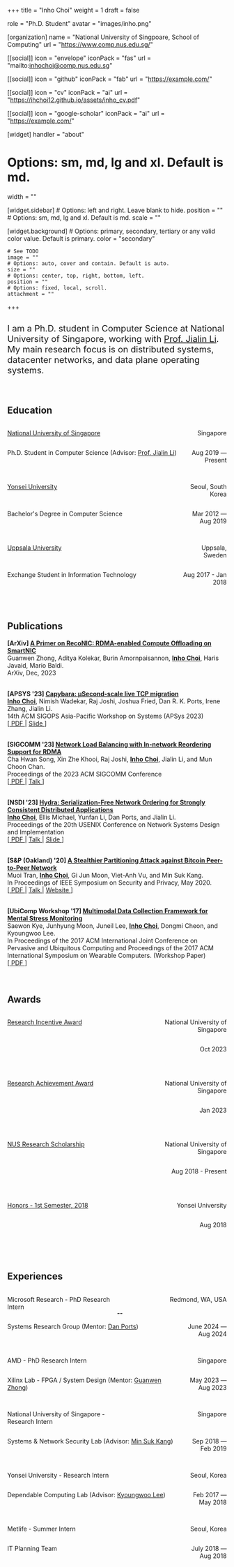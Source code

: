 +++
title = "Inho Choi"
weight = 1
draft = false

role = "Ph.D. Student" 
avatar = "images/inho.png"

[organization]
  name = "National University of Singpoare, School of Computing"
  url = "https://www.comp.nus.edu.sg/"

[[social]]
  icon = "envelope"
  iconPack = "fas"
  url = "mailto:inhochoi@comp.nus.edu.sg"

[[social]]
  icon = "github"
  iconPack = "fab"
  url = "https://example.com/"

[[social]]
  icon = "cv"
  iconPack = "ai"
  url = "https://ihchoi12.github.io/assets/inho_cv.pdf"

[[social]]
  icon = "google-scholar"
  iconPack = "ai"
  url = "https://example.com/"

[widget]
  handler = "about"
    
  # Options: sm, md, lg and xl. Default is md.
  width = ""

  [widget.sidebar]
    # Options: left and right. Leave blank to hide.
    position = ""
    # Options: sm, md, lg and xl. Default is md.
    scale = ""
    
  [widget.background]
    # Options: primary, secondary, tertiary or any valid color value. Default is primary.
    color = "secondary"
    
    # See TODO
    image = ""
    # Options: auto, cover and contain. Default is auto.
    size = ""
    # Options: center, top, right, bottom, left.
    position = ""
    # Options: fixed, local, scroll.
    attachment = ""
+++
## 
<p style="font-size:20px">
I am a Ph.D. student in Computer Science at National University of Singapore, 
working with <a href="https://www.comp.nus.edu.sg/~lijl/">Prof. Jialin Li</a>.
My main research focus is on distributed systems, datacenter networks, and data plane 
operating systems. 
</p> 
<br style = “line-height:100px;”>

## Education
  <div id="header">
      <p style="float: left; width: 80%; text-align: left;">
        <a href="https://www.comp.nus.edu.sg/~lijl/" class="font-bold">National University of Singapore</a>
      </p>
      <p style="float: left; width: 20%; text-align: right;">
        Singapore
      </p>
      <p style="float: left; width: 80%; text-align: left;">
        Ph.D. Student in Computer Science 
        (Advisor: <a href="https://www.comp.nus.edu.sg/~lijl/" >Prof. Jialin Li</a>)
      </p>
      <p style="float: left; width: 20%; height: 50px; text-align: right;">
        Aug 2019 — Present
      </p>
      <!--  -->
      <p style="float: left; width: 80%; text-align: left;">
        <a href="https://www.yonsei.ac.kr/en_sc/index.jsp" class="font-bold">Yonsei University</a>
      </p>
      <p style="float: left; width: 20%; text-align: right;">
        Seoul, South Korea
      </p>
      <p style="float: left; width: 80%; text-align: left;">
        Bachelor's Degree in Computer Science
      </p>
      <p style="float: left; width: 20%; height: 50px; text-align: right;">
        Mar 2012 — Aug 2019
      </p>
      <!--  -->
      <p style="float: left; width: 80%; text-align: left;">
        <a href="https://www.it.uu.se/" class="font-bold">Uppsala University</a>
      </p>
      <p style="float: left; width: 20%; text-align: right;">
        Uppsala, Sweden
      </p>
      <p style="float: left; width: 80%; text-align: left;">
        Exchange Student in Information Technology
      </p>
      <p style="float: left; width: 20%; height: 100px; text-align: right;">
        Aug 2017 - Jan 2018
      </p>
  </div>

## Publications
  <b>[ArXiv]
  <a href="https://arxiv.org/pdf/2312.06207"> 
  A Primer on RecoNIC: RDMA-enabled Compute Offloading on SmartNIC</a> </b> <br>
  Guanwen Zhong, Aditya Kolekar, Burin Amornpaisannon, <b><u>Inho Choi</u></b>, Haris Javaid, Mario Baldi. <br>
  ArXiv, Dec, 2023 <br>
  <br>

  <b>[APSYS '23]
  <a href="https://apsys23.skku.edu/program.html"> Capybara: &mu;Second-scale live TCP migration</a> </b> <br>
  <b><u>Inho Choi</u></b>, Nimish Wadekar, Raj Joshi, Joshua Fried, Dan R. K. Ports, Irene Zhang, Jialin Li. <br>
  14th ACM SIGOPS Asia-Pacific Workshop on Systems (APSys 2023) <br>
  [<a href="https://dl.acm.org/doi/pdf/10.1145/3609510.3609813"> PDF </a> | 
  <a href="https://ihchoi12.github.io/assets/capybara-apsys23-FINAL.pptx"> Slide </a>]
  <br><br>

  <b>[SIGCOMM '23]
  <a href="https://conferences.sigcomm.org/sigcomm/2023/"> Network Load Balancing with In-network Reordering Support for RDMA</a> </b> <br>
  Cha Hwan Song, Xin Zhe Khooi, Raj Joshi, <b><u>Inho Choi</u></b>, Jialin Li, and Mun Choon Chan. <br>
  Proceedings of the 2023 ACM SIGCOMM Conference <br>
  [<a href="https://dl.acm.org/doi/pdf/10.1145/3603269.3604849"> PDF </a> | 
  <a href="https://www.youtube.com/watch?v=SlCJBGpn_4I"> Talk </a>]
  <br><br>

  <b>[NSDI '23]
  <a href="https://www.usenix.org/conference/nsdi23/presentation/choi"> Hydra: Serialization-Free Network Ordering for Strongly Consistent Distributed Applications</a> </b> <br>
  <b><u>Inho Choi</u></b>, Ellis Michael, Yunfan Li, Dan Ports, and Jialin Li. <br>
  Proceedings of the 20th USENIX Conference on Network Systems Design and Implementation<br>
  [<a href="https://www.usenix.org/system/files/nsdi23-choi.pdf"> PDF </a> | 
  <a href="https://www.youtube.com/watch?v=1TmAhFjczfs"> Talk </a> |
  <a href="https://www.usenix.org/system/files/nsdi23_slides_choi.pdf"> Slide </a>]
  <br><br>
  
  <b>[S\&P (Oakland) '20]
  <a href="https://ihchoi12.github.io/assets/tran2020stealthier.pdf">
  A Stealthier Partitioning Attack against Bitcoin Peer-to-Peer Network</a> </b> <br>
  Muoi Tran, <b><u>Inho Choi</u></b>, Gi Jun Moon, Viet-Anh Vu, and Min Suk Kang. <br>
  In Proceedings of IEEE Symposium on Security and Privacy, May 2020.<br>
  [<a href="https://ihchoi12.github.io/assets/tran2020stealthier.pdf"> PDF </a> | 
  <a href="https://www.youtube.com/watch?v=MYuj7iksxKA"> Talk </a> |
  <a href="https://erebus-attack.comp.nus.edu.sg/"> Website </a>]
  <br><br>
  
  <b>[UbiComp Workshop '17]
  <a href="https://ubicomp-mental-health.github.io/papers/2017/stress-kye.pdf">
  Multimodal Data Collection Framework for Mental Stress Monitoring</a> </b> <br>
  Saewon Kye, Junhyung Moon, Juneil Lee, <b><u>Inho Choi</u></b>, Dongmi Cheon, and Kyoungwoo Lee. <br>
  In Proceedings of the 2017 ACM International Joint Conference on Pervasive and Ubiquitous Computing and Proceedings of the 2017 ACM International Symposium on Wearable Computers. (Workshop Paper) <br>
  [<a href="https://ubicomp-mental-health.github.io/papers/2017/stress-kye.pdf"> PDF </a>]
<br><br><br>
## Awards
<div>
    <p style="float: left; width: 60%; text-align: left;">
      <a href="https://www.comp.nus.edu.sg/programmes/pg/awards/deans/" class="font-bold">Research Incentive Award</a>
    </p>
    <p style="float: left; width: 40%; text-align: right;">
      National University of Singapore
    </p>
    <p style="float: left; width: 100%; height: 50px; text-align: right;">
      Oct 2023
    </p>
    <p style="float: left; width: 60%; text-align: left;">
      <a href="https://www.comp.nus.edu.sg/programmes/pg/awards/deans/" class="font-bold">Research Achievement Award</a>
    </p>
    <p style="float: left; width: 40%; text-align: right;">
      National University of Singapore
    </p>
    <p style="float: left; width: 100%; height: 50px; text-align: right;">
      Jan 2023
    </p>
    <p style="float: left; width: 60%; text-align: left;">
      <a href="https://www.comp.nus.edu.sg/programmes/pg/phdcs/scholarships/#financial" class="font-bold">NUS Research Scholarship</a>
    </p>
    <p style="float: left; width: 40%; text-align: right;">
      National University of Singapore
    </p>
    <p style="float: left; width: 100%; height: 50px; text-align: right;">
      Aug 2018 - Present
    </p>
    <p style="float: left; width: 60%; text-align: left;">
      <a href="https://cs.yonsei.ac.kr:59290/eng/index.php" class="font-bold">Honors - 1st Semester, 2018</a>
    </p>
    <p style="float: left; width: 40%; text-align: right;">
      Yonsei University
    </p>
    <p style="float: left; width: 100%; height: 100px; text-align: right;">
      Aug 2018
    </p>
</div>

 ## Experiences
 <div>
    <p style="float: left; width: 50%; text-align: left;">
      <a class="font-bold">Microsoft Research</a> - PhD Research Intern
    </p>
    <p style="float: left; width: 50%; text-align: right;">
      Redmond, WA, USA
    </p>
    <p style="float: left; width: 80%; text-align: left;">
      Systems Research Group (Mentor: <a href="https://drkp.net/" >Dan Ports</a>)
    </p>
    <p style="float: left; width: 20%; height: 50px; text-align: right;">
      June 2024 — Aug 2024
    </p>
    <!--  -->
    <p style="float: left; width: 50%; text-align: left;">
      <a class="font-bold">AMD - PhD Research Intern </a>
    </p>
    <p style="float: left; width: 50%; text-align: right;">
      Singapore
    </p>
    <p style="float: left; width: 80%; text-align: left;">
       Xilinx Lab - FPGA / System Design (Mentor: <a href="https://www.linkedin.com/in/guanwen-henry-zhong-16817831/?originalSubdomain=sg" >Guanwen Zhong</a>)
    </p>
    <p style="float: left; width: 20%; height: 50px; text-align: right;">
      May 2023 — Aug 2023
    </p>
    <!--  -->
    <p style="float: left; width: 50%; text-align: left;">
      <a class="font-bold">National University of Singapore - Research Intern</a>
    </p>
    <p style="float: left; width: 50%; text-align: right;">
      Singapore
    </p>
    <p style="float: left; width: 80%; text-align: left;">
      Systems & Network Security Lab (Advisor: <a href="https://netsp.kaist.ac.kr/" >Min Suk Kang</a>)
    </p>
    <p style="float: left; width: 20%; height: 50px; text-align: right;">
      Sep 2018 — Feb 2019
    </p>
    <!--  -->
    <p style="float: left; width: 80%; text-align: left;">
      <a class="font-bold">Yonsei University - Research Intern</a>
    </p>
    <p style="float: left; width: 20%; text-align: right;">
      Seoul, Korea
    </p>
    <p style="float: left; width: 80%; text-align: left;">
      Dependable Computing Lab (Advisor: <a href="http://dclab.yonsei.ac.kr/" >Kyoungwoo Lee</a>)
    </p>
    <p style="float: left; width: 20%; height: 50px; text-align: right;">
      Feb 2017 — May 2018
    </p>
    <!--  -->
    <p style="float: left; width: 50%; text-align: left;">
      <a class="font-bold">Metlife - Summer Intern</a>
    </p>
    <p style="float: left; width: 50%; text-align: right;">
      Seoul, Korea
    </p>
    <p style="float: left; width: 80%; text-align: left;">
      IT Planning Team
    </p>
    <p style="float: left; width: 20%; height: 50px; text-align: right;">
      July 2018 — Aug 2018
    </p>
    <!--  -->
</div>
<br>

##### --